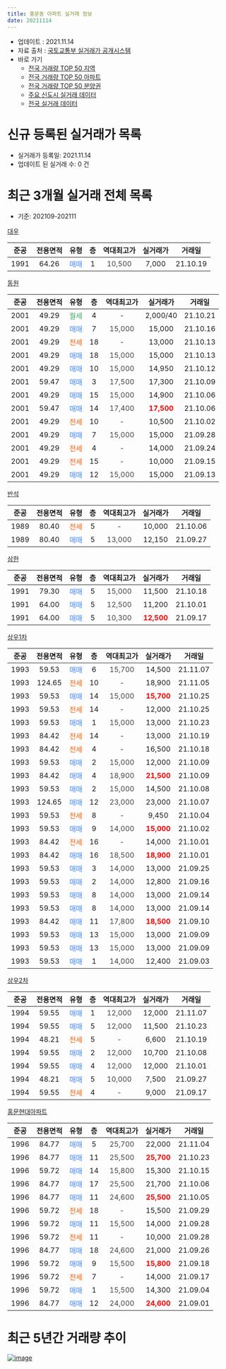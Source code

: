 ```yaml
---
title: 홍문동 아파트 실거래 정보
date: 20211114
---
```


* 업데이트 : 2021.11.14
* 자료 출처 : [국토교통부 실거래가 공개시스템](http://rt.molit.go.kr)
* 바로 가기
    * [전국 거래량 TOP 50 지역](https://apt-info.github.io/apt-trade-info/tr)
    * [전국 거래량 TOP 50 아파트](https://apt-info.github.io/apt-trade-info/ta)
    * [전국 거래량 TOP 50 분양권](https://apt-info.github.io/apt-trade-info/tb)
    * [주요 신도시 실거래 데이터](https://apt-info.github.io/apt-trade-info/newtown)
    * [전국 실거래 데이터](https://apt-info.github.io/apt-trade-info/all)



<script async src="https://pagead2.googlesyndication.com/pagead/js/adsbygoogle.js"></script>
<!-- 기본광고 -->
<ins class="adsbygoogle"
     style="display:block"
     data-ad-client="ca-pub-1142216861245946"
     data-ad-slot="4805727019"
     data-ad-format="auto"
     data-full-width-responsive="true"></ins>
<script>
     (adsbygoogle = window.adsbygoogle || []).push({});
</script>


# 신규 등록된 실거래가 목록

* 실거래가 등록일: 2021.11.14
* 업데이트 된 실거래 수: 0 건




<script async src="https://pagead2.googlesyndication.com/pagead/js/adsbygoogle.js"></script>
<!-- 기본광고 -->
<ins class="adsbygoogle"
     style="display:block"
     data-ad-client="ca-pub-1142216861245946"
     data-ad-slot="4805727019"
     data-ad-format="auto"
     data-full-width-responsive="true"></ins>
<script>
     (adsbygoogle = window.adsbygoogle || []).push({});
</script>


# 최근 3개월 실거래 전체 목록
* 기준: 202109-202111


[대우](https://search.naver.com/search.naver?query=%EB%8C%80%EC%9A%B0)

|준공|전용면적|유형|층|역대최고가|실거래가|거래일|
|:---:|:---:|:---:|:---:|:---:|:---:|:---:|
|1991|64.26|<span style="color:#4285F3">매매</span>|1|<span style="color:#444444">10,500</span>|7,000|21.10.19|

[동원](https://search.naver.com/search.naver?query=%EB%8F%99%EC%9B%90)

|준공|전용면적|유형|층|역대최고가|실거래가|거래일|
|:---:|:---:|:---:|:---:|:---:|:---:|:---:|
|2001|49.29|<span style="color:#34A853">월세</span>|4|<span style="color:#444444">-</span>|2,000/40|21.10.21|
|2001|49.29|<span style="color:#4285F3">매매</span>|7|<span style="color:#444444">15,000</span>|15,000|21.10.16|
|2001|49.29|<span style="color:#FF5A00">전세</span>|18|<span style="color:#444444">-</span>|13,000|21.10.13|
|2001|49.29|<span style="color:#4285F3">매매</span>|18|<span style="color:#444444">15,000</span>|15,000|21.10.13|
|2001|49.29|<span style="color:#4285F3">매매</span>|10|<span style="color:#444444">15,000</span>|14,950|21.10.12|
|2001|59.47|<span style="color:#4285F3">매매</span>|3|<span style="color:#444444">17,500</span>|17,300|21.10.09|
|2001|49.29|<span style="color:#4285F3">매매</span>|15|<span style="color:#444444">15,000</span>|14,900|21.10.06|
|2001|59.47|<span style="color:#4285F3">매매</span>|14|<span style="color:#444444">17,400</span>|<b><span style="color:#FF0000">17,500</span></b>|21.10.06|
|2001|49.29|<span style="color:#FF5A00">전세</span>|10|<span style="color:#444444">-</span>|10,500|21.10.02|
|2001|49.29|<span style="color:#4285F3">매매</span>|7|<span style="color:#444444">15,000</span>|15,000|21.09.28|
|2001|49.29|<span style="color:#FF5A00">전세</span>|4|<span style="color:#444444">-</span>|14,000|21.09.24|
|2001|49.29|<span style="color:#FF5A00">전세</span>|15|<span style="color:#444444">-</span>|10,000|21.09.15|
|2001|49.29|<span style="color:#4285F3">매매</span>|12|<span style="color:#444444">15,000</span>|15,000|21.09.13|

[반석](https://search.naver.com/search.naver?query=%EB%B0%98%EC%84%9D)

|준공|전용면적|유형|층|역대최고가|실거래가|거래일|
|:---:|:---:|:---:|:---:|:---:|:---:|:---:|
|1989|80.40|<span style="color:#FF5A00">전세</span>|5|<span style="color:#444444">-</span>|10,000|21.10.06|
|1989|80.40|<span style="color:#4285F3">매매</span>|5|<span style="color:#444444">13,000</span>|12,150|21.09.27|

[삼한](https://search.naver.com/search.naver?query=%EC%82%BC%ED%95%9C)

|준공|전용면적|유형|층|역대최고가|실거래가|거래일|
|:---:|:---:|:---:|:---:|:---:|:---:|:---:|
|1991|79.30|<span style="color:#4285F3">매매</span>|5|<span style="color:#444444">15,000</span>|11,500|21.10.18|
|1991|64.00|<span style="color:#4285F3">매매</span>|5|<span style="color:#444444">12,500</span>|11,200|21.10.01|
|1991|64.00|<span style="color:#4285F3">매매</span>|5|<span style="color:#444444">10,300</span>|<b><span style="color:#FF0000">12,500</span></b>|21.09.17|

[상우1차](https://search.naver.com/search.naver?query=%EC%83%81%EC%9A%B01%EC%B0%A8)

|준공|전용면적|유형|층|역대최고가|실거래가|거래일|
|:---:|:---:|:---:|:---:|:---:|:---:|:---:|
|1993|59.53|<span style="color:#4285F3">매매</span>|6|<span style="color:#444444">15,700</span>|14,500|21.11.07|
|1993|124.65|<span style="color:#FF5A00">전세</span>|10|<span style="color:#444444">-</span>|18,900|21.11.05|
|1993|59.53|<span style="color:#4285F3">매매</span>|14|<span style="color:#444444">15,000</span>|<b><span style="color:#FF0000">15,700</span></b>|21.10.25|
|1993|59.53|<span style="color:#FF5A00">전세</span>|14|<span style="color:#444444">-</span>|12,000|21.10.25|
|1993|59.53|<span style="color:#4285F3">매매</span>|1|<span style="color:#444444">15,000</span>|13,000|21.10.23|
|1993|84.42|<span style="color:#FF5A00">전세</span>|14|<span style="color:#444444">-</span>|13,000|21.10.19|
|1993|84.42|<span style="color:#FF5A00">전세</span>|4|<span style="color:#444444">-</span>|16,500|21.10.18|
|1993|59.53|<span style="color:#4285F3">매매</span>|2|<span style="color:#444444">15,000</span>|12,000|21.10.09|
|1993|84.42|<span style="color:#4285F3">매매</span>|4|<span style="color:#444444">18,900</span>|<b><span style="color:#FF0000">21,500</span></b>|21.10.09|
|1993|59.53|<span style="color:#4285F3">매매</span>|2|<span style="color:#444444">15,000</span>|14,500|21.10.08|
|1993|124.65|<span style="color:#4285F3">매매</span>|12|<span style="color:#444444">23,000</span>|23,000|21.10.07|
|1993|59.53|<span style="color:#FF5A00">전세</span>|8|<span style="color:#444444">-</span>|9,450|21.10.04|
|1993|59.53|<span style="color:#4285F3">매매</span>|9|<span style="color:#444444">14,000</span>|<b><span style="color:#FF0000">15,000</span></b>|21.10.02|
|1993|84.42|<span style="color:#FF5A00">전세</span>|16|<span style="color:#444444">-</span>|14,000|21.10.01|
|1993|84.42|<span style="color:#4285F3">매매</span>|16|<span style="color:#444444">18,500</span>|<b><span style="color:#FF0000">18,900</span></b>|21.10.01|
|1993|59.53|<span style="color:#4285F3">매매</span>|3|<span style="color:#444444">14,000</span>|13,000|21.09.25|
|1993|59.53|<span style="color:#4285F3">매매</span>|2|<span style="color:#444444">14,000</span>|12,800|21.09.16|
|1993|59.53|<span style="color:#4285F3">매매</span>|8|<span style="color:#444444">14,000</span>|13,000|21.09.14|
|1993|59.53|<span style="color:#4285F3">매매</span>|8|<span style="color:#444444">14,000</span>|13,000|21.09.14|
|1993|84.42|<span style="color:#4285F3">매매</span>|11|<span style="color:#444444">17,800</span>|<b><span style="color:#FF0000">18,500</span></b>|21.09.10|
|1993|59.53|<span style="color:#4285F3">매매</span>|13|<span style="color:#444444">15,000</span>|13,000|21.09.09|
|1993|59.53|<span style="color:#4285F3">매매</span>|13|<span style="color:#444444">15,000</span>|13,000|21.09.09|
|1993|59.53|<span style="color:#4285F3">매매</span>|1|<span style="color:#444444">14,000</span>|12,400|21.09.03|


<script async src="https://pagead2.googlesyndication.com/pagead/js/adsbygoogle.js"></script>
<!-- 기본광고 -->
<ins class="adsbygoogle"
     style="display:block"
     data-ad-client="ca-pub-1142216861245946"
     data-ad-slot="4805727019"
     data-ad-format="auto"
     data-full-width-responsive="true"></ins>
<script>
     (adsbygoogle = window.adsbygoogle || []).push({});
</script>


[상우2차](https://search.naver.com/search.naver?query=%EC%83%81%EC%9A%B02%EC%B0%A8)

|준공|전용면적|유형|층|역대최고가|실거래가|거래일|
|:---:|:---:|:---:|:---:|:---:|:---:|:---:|
|1994|59.55|<span style="color:#4285F3">매매</span>|1|<span style="color:#444444">12,000</span>|12,000|21.11.07|
|1994|59.55|<span style="color:#4285F3">매매</span>|5|<span style="color:#444444">12,000</span>|11,500|21.10.23|
|1994|48.21|<span style="color:#FF5A00">전세</span>|5|<span style="color:#444444">-</span>|6,600|21.10.19|
|1994|59.55|<span style="color:#4285F3">매매</span>|2|<span style="color:#444444">12,000</span>|10,700|21.10.08|
|1994|59.55|<span style="color:#4285F3">매매</span>|4|<span style="color:#444444">12,000</span>|12,000|21.10.01|
|1994|48.21|<span style="color:#4285F3">매매</span>|5|<span style="color:#444444">10,000</span>|7,500|21.09.27|
|1994|59.55|<span style="color:#FF5A00">전세</span>|4|<span style="color:#444444">-</span>|9,000|21.09.17|

[홍문현대아파트](https://search.naver.com/search.naver?query=%ED%99%8D%EB%AC%B8%ED%98%84%EB%8C%80%EC%95%84%ED%8C%8C%ED%8A%B8)

|준공|전용면적|유형|층|역대최고가|실거래가|거래일|
|:---:|:---:|:---:|:---:|:---:|:---:|:---:|
|1996|84.77|<span style="color:#4285F3">매매</span>|5|<span style="color:#444444">25,700</span>|22,000|21.11.04|
|1996|84.77|<span style="color:#4285F3">매매</span>|11|<span style="color:#444444">25,500</span>|<b><span style="color:#FF0000">25,700</span></b>|21.10.23|
|1996|59.72|<span style="color:#4285F3">매매</span>|14|<span style="color:#444444">15,800</span>|15,300|21.10.15|
|1996|84.77|<span style="color:#4285F3">매매</span>|17|<span style="color:#444444">25,500</span>|21,700|21.10.06|
|1996|84.77|<span style="color:#4285F3">매매</span>|11|<span style="color:#444444">24,600</span>|<b><span style="color:#FF0000">25,500</span></b>|21.10.05|
|1996|59.72|<span style="color:#FF5A00">전세</span>|18|<span style="color:#444444">-</span>|15,500|21.09.29|
|1996|59.72|<span style="color:#4285F3">매매</span>|11|<span style="color:#444444">15,500</span>|14,000|21.09.28|
|1996|59.72|<span style="color:#FF5A00">전세</span>|11|<span style="color:#444444">-</span>|10,000|21.09.28|
|1996|84.77|<span style="color:#4285F3">매매</span>|18|<span style="color:#444444">24,600</span>|21,000|21.09.26|
|1996|59.72|<span style="color:#4285F3">매매</span>|9|<span style="color:#444444">15,500</span>|<b><span style="color:#FF0000">15,800</span></b>|21.09.18|
|1996|59.72|<span style="color:#FF5A00">전세</span>|7|<span style="color:#444444">-</span>|14,000|21.09.17|
|1996|59.72|<span style="color:#4285F3">매매</span>|1|<span style="color:#444444">15,500</span>|14,300|21.09.04|
|1996|84.77|<span style="color:#4285F3">매매</span>|12|<span style="color:#444444">24,000</span>|<b><span style="color:#FF0000">24,600</span></b>|21.09.01|



<script async src="https://pagead2.googlesyndication.com/pagead/js/adsbygoogle.js"></script>
<!-- 기본광고 -->
<ins class="adsbygoogle"
     style="display:block"
     data-ad-client="ca-pub-1142216861245946"
     data-ad-slot="4805727019"
     data-ad-format="auto"
     data-full-width-responsive="true"></ins>
<script>
     (adsbygoogle = window.adsbygoogle || []).push({});
</script>


# 최근 5년간 거래량 추이


<div style="width:100%;">
    <canvas id="deal_progress" height="200"></canvas>
</div>

<script>
new Chart(document.getElementById("deal_progress"), {
    type: 'line',
    data: {
        labels: ['16.01','16.02','16.03','16.04','16.05','16.06','16.07','16.08','16.09','16.10','16.11','16.12','17.01','17.02','17.03','17.04','17.05','17.06','17.07','17.08','17.09','17.10','17.11','17.12','18.01','18.02','18.03','18.04','18.05','18.06','18.07','18.08','18.09','18.10','18.11','18.12','19.01','19.02','19.03','19.04','19.05','19.06','19.07','19.08','19.09','19.10','19.11','19.12','20.01','20.02','20.03','20.04','20.05','20.06','20.07','20.08','20.09','20.10','20.11','20.12','21.01','21.02','21.03','21.04','21.05','21.06','21.07','21.08','21.09','21.10','21.11'],
        datasets: [{
            label: '매매/분양권',
            data: [7,10,15,12,13,11,4,9,10,10,5,8,2,10,4,5,3,5,4,7,6,1,4,6,16,6,10,3,8,3,4,5,4,9,7,5,5,8,8,5,7,4,4,7,8,5,2,15,4,10,5,3,9,9,5,14,5,15,11,9,9,20,27,17,19,35,22,39,18,24,3],
            borderColor: "rgba(66, 133, 243, 1)",
            backgroundColor: "rgba(66, 133, 243, 0.05)",
            borderWidth: 1,
            pointRadius: 0,
            fill: false,
            lineTension: 0
        },{
            label: '전/월세',
            data: [9,9,17,6,9,4,7,6,8,12,11,11,9,8,13,19,7,8,3,7,4,8,6,11,9,10,11,11,9,11,6,11,8,7,9,5,10,9,16,6,5,10,5,5,7,7,7,5,4,9,9,8,8,7,7,8,7,6,9,5,10,10,13,7,6,8,6,13,6,10,1],
            borderColor: "rgba(255, 90, 0, 1)",
            backgroundColor: "rgba(255, 90, 0, 0.05)",
            borderWidth: 1,
            pointRadius: 0,
            fill: false,
            lineTension: 0
        },{
            label: '합계',
            data: [16,19,32,18,22,15,11,15,18,22,16,19,11,18,17,24,10,13,7,14,10,9,10,17,25,16,21,14,17,14,10,16,12,16,16,10,15,17,24,11,12,14,9,12,15,12,9,20,8,19,14,11,17,16,12,22,12,21,20,14,19,30,40,24,25,43,28,52,24,34,4],
            borderColor: "rgba(0, 0, 0, 1)",
            backgroundColor: "rgba(0, 0, 0, 0.03)",
            borderWidth: 0.1,
            pointRadius: 0,
            fill: true,
            lineTension: 0
        }
        ]
    },
    options: {
        responsive: true,
        title: {
            display: false
        },
        tooltips: {
            mode: 'index',
            intersect: false
        },
        hover: {
            mode: 'nearest',
            intersect: true
        },
        scales: {
            xAxes: [{
                display: true,
                scaleLabel: {
                    display: true,
                    labelString: '년/월'
                }
            }],
            yAxes: [{
                display: true,
                ticks: {
                    suggestedMin: 0,
                },
                scaleLabel: {
                    display: true,
                    labelString: '실거래 수'
                }
            }]
        }
    }
});

</script>


[![image](https://apt-info.github.io/images/2020-01-03-apt-trade-info/1024x500.png)](https://play.google.com/store/apps/details?id=com.aptinfo.apttradeinfo)

